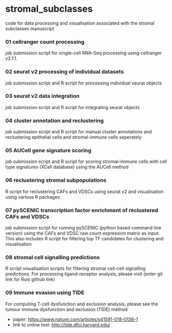 # stromal_subclasses
code for data processing and visualisation associated with the stromal subclasses manuscript 

### 01 cellranger count processing
job submission script for single-cell RNA-Seq processing using cellranger v2.1.1. 

### 02 seurat v2 processing of individual datasets
job submission script and R script for processing individual seurat objects

### 03 seurat v2 data integration
job submission script and R script for integrating seurat objects

### 04 cluster annotation and reclustering 
job submission script and R script for manual cluster annotations and reclustering epithelial cells and stromal-immune cells seperately

### 05 AUCell gene signature scoring
job submission script and R script for scoring stromal-immune cells with cell type signatures (XCell database) using the AUCell method

### 06 reclustering stromal subpopulations
R script for reclustering CAFs and VDSCs using seurat v2 and visualisation using various R packages.

### 07 pySCENIC transcription factor enrichment of reclustered CAFs and VDSCs
job submission script for running pySCENIC (python based command line version) using the CAFs and VDSC raw count expression matrix as input. This also includes R script for filtering top TF candidates for clustering and visualisation

### 08 stromal cell signalling predictions
R script visualisation scripts for filtering stromal cell-cell signalling predictions. For processing ligand-receptor analysis, please visit (enter git link for Ruis github link)

### 09 Immune evasion using TIDE
For computing T-cell dysfunction and exclusion analysis, please see the tumour immune dysfunction and exclusion (TIDE) method

- paper: https://www.nature.com/articles/s41591-018-0136-1
- link to online tool: http://tide.dfci.harvard.edu/


